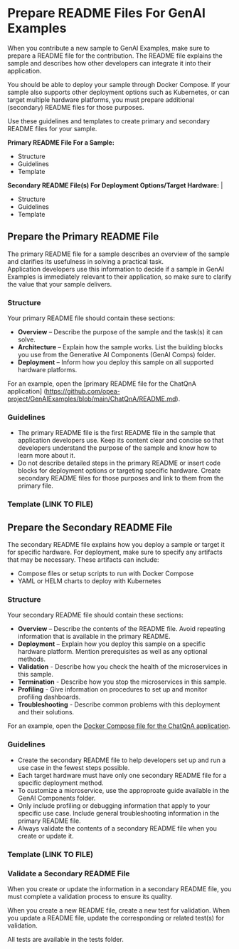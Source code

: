 # Prepare README Files For GenAI Examples

When you contribute a new sample to GenAI Examples, make sure to prepare a README file for the contribution. The README file explains the sample and describes how other developers can integrate it into their application.

You should be able to deploy your sample through Docker Compose. If your sample also supports other deployment options such as Kubernetes, or can target multiple hardware platforms, you must prepare additional (secondary) README files for those purposes.

Use these guidelines and templates to create primary and secondary README files for your sample.

**Primary README File For a Sample:**
- Structure
- Guidelines
- Template

**Secondary README File(s) For Deployment Options/Target Hardware:** |
- Structure
- Guidelines
- Template


## Prepare the Primary README File

The primary README file for a sample describes an overview of the sample and clarifies its usefulness in solving a practical task.  
Application developers use this information to decide if a sample in GenAI Examples is immediately relevant to their application, so make sure to clarify the value that your sample delivers.

### Structure

Your primary README file should contain these sections:

- **Overview** – Describe the purpose of the sample and the task(s) it can solve.
- **Architecture** – Explain how the sample works. List the building blocks you use from the Generative AI Components (GenAI Comps) folder.
- **Deployment** – Inform how you deploy this sample on all supported hardware platforms.

For an example, open the [primary README file for the ChatQnA application] (https://github.com/opea-project/GenAIExamples/blob/main/ChatQnA/README.md).

### Guidelines

- The primary README file is the first README file in the sample that application developers use. Keep its content clear and concise so that developers understand the purpose of the sample and know how to learn more about it.
- Do not describe detailed steps in the primary README or insert code blocks for deployment options or targeting specific hardware. Create secondary README files for those purposes and link to them from the primary file.

### Template (LINK TO FILE)


## Prepare the Secondary README File

The secondary README file explains how you deploy a sample or target it for specific hardware. For deployment, make sure to specify any artifacts that may be necessary. These artifacts can include:
- Compose files or setup scripts to run with Docker Compose
- YAML or HELM charts to deploy with Kubernetes

### Structure

Your secondary README file should contain these sections:

- **Overview** – Describe the contents of the README file. Avoid repeating information that is available in the primary README.
- **Deployment** – Explain how you deploy this sample on a specific hardware platform. Mention prerequisites as well as any optional methods.
- **Validation** - Describe how you check the health of the microservices in this sample.
- **Termination** - Describe how you stop the microservices in this sample.
- **Profiling** - Give information on procedures to set up and monitor profiling dashboards.
- **Troubleshooting** - Describe common problems with this deployment and their solutions.

For an example, open the [Docker Compose file for the ChatQnA application](https://opea-project.github.io/latest/GenAIExamples/ChatQnA/docker_compose/intel/cpu/xeon/README.html#chatqna-docker-compose-files).

### Guidelines

- Create the secondary README file to help developers set up and run a use case in the fewest steps possible.
- Each target hardware must have only one secondary README file for a specific deployment method.
- To customize a microservice, use the approproate guide available in the GenAI Components folder.
- Only include profiling or debugging information that apply to your specific use case. Include general troubleshooting information in the primary README file.
- Always validate the contents of a secondary README file when you create or update it.

### Template (LINK TO FILE)

### Validate a Secondary README File

When you create or update the information in a secondary README file, you must complete a validation process to ensure its quality. 

When you create a new README file, create a new test for validation. When you update a README file, update the corresponding or related test(s) for validation.

All tests are available in the tests folder.